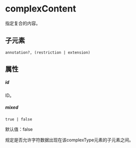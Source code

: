 # complexContent

指定复合的内容。

## 子元素

```
annotation?, (restriction | extension)
```

## 属性

##### id	

ID。

##### mixed	

```
true | false
```	

默认值：false	

规定是否允许字符数据出现在该complexType元素的子元素之间。

